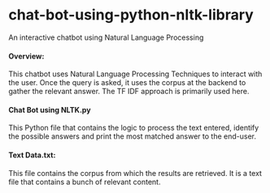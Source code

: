 # chat-bot-using-python-nltk-library
An interactive chatbot using Natural Language Processing

#### Overview:        
This chatbot uses Natural Language Processing Techniques to interact with the user. Once the query is asked, it uses the corpus at the backend to gather the relevant answer. The TF IDF approach is primarily used here.

#### Chat Bot using NLTK.py
This Python file that contains the logic to process the text entered, identify the possible answers and print the most matched answer to the end-user.

#### Text Data.txt:
This file contains the corpus from which the results are retrieved. It is a text file that contains a bunch of relevant content.
